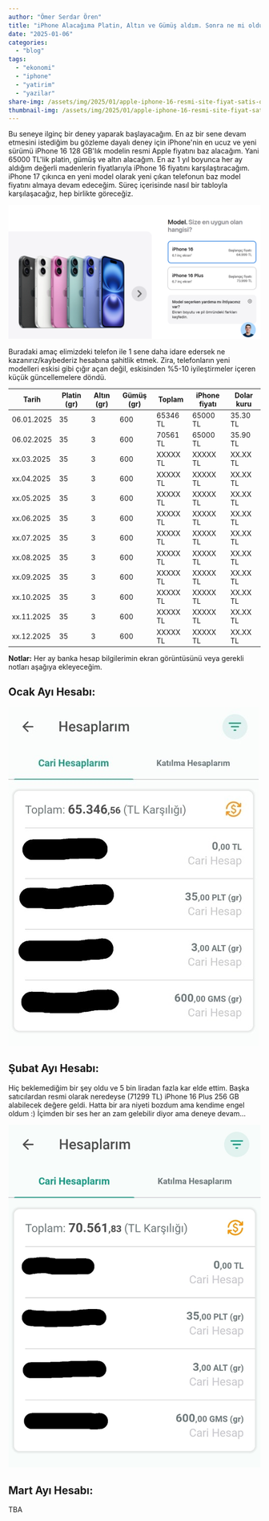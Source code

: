 ```yaml
---
author: "Ömer Serdar Ören"
title: "iPhone Alacağıma Platin, Altın ve Gümüş aldım. Sonra ne mi oldu?"
date: "2025-01-06"
categories: 
  - "blog"
tags: 
  - "ekonomi"
  - "iphone"
  - "yatirim"
  - "yazilar"
share-img: /assets/img/2025/01/apple-iphone-16-resmi-site-fiyat-satis-ocak-2025-1.png
thumbnail-img: /assets/img/2025/01/apple-iphone-16-resmi-site-fiyat-satis-ocak-2025-1.png
---
```


Bu seneye ilginç bir deney yaparak başlayacağım. En az bir sene devam etmesini istediğim bu gözleme dayalı deney için iPhone'nin en ucuz ve yeni sürümü iPhone 16 128 GB'lık modelin resmi Apple fiyatını baz alacağım. Yani 65000 TL'lik platin, gümüş ve altın alacağım. En az 1 yıl boyunca her ay aldığım değerli madenlerin fiyatlarıyla iPhone 16 fiyatını karşılaştıracağım. iPhone 17 çıkınca en yeni model olarak yeni çıkan telefonun baz model fiyatını almaya devam edeceğim. Süreç içerisinde nasıl bir tabloyla karşılaşacağız, hep birlikte göreceğiz.

![](/assets/img/2025/01/apple-iphone-16-resmi-site-fiyat-satis-ocak-2025-1.png)

Buradaki amaç elimizdeki telefon ile 1 sene daha idare edersek ne kazanırız/kaybederiz hesabına şahitlik etmek. Zira, telefonların yeni modelleri eskisi gibi çığır açan değil, eskisinden %5-10 iyileştirmeler içeren küçük güncellemelere döndü.

| Tarih | Platin (gr) | Altın (gr) | Gümüş (gr) | Toplam | iPhone fiyatı | Dolar kuru |
| --- | --- | --- | --- | --- | --- | --- |
| 06.01.2025 | 35 | 3 | 600 | 65346 TL | 65000 TL | 35.30 TL |
| 06.02.2025 | 35 | 3 | 600 | 70561 TL | 65000 TL | 35.90 TL |
| xx.03.2025 | 35 | 3 | 600 | XXXXX TL | XXXXX TL | XX.XX TL |
| xx.04.2025 | 35 | 3 | 600 | XXXXX TL | XXXXX TL | XX.XX TL |
| xx.05.2025 | 35 | 3 | 600 | XXXXX TL | XXXXX TL | XX.XX TL |
| xx.06.2025 | 35 | 3 | 600 | XXXXX TL | XXXXX TL | XX.XX TL |
| xx.07.2025 | 35 | 3 | 600 | XXXXX TL | XXXXX TL | XX.XX TL |
| xx.08.2025 | 35 | 3 | 600 | XXXXX TL | XXXXX TL | XX.XX TL |
| xx.09.2025 | 35 | 3 | 600 | XXXXX TL | XXXXX TL | XX.XX TL |
| xx.10.2025 | 35 | 3 | 600 | XXXXX TL | XXXXX TL | XX.XX TL |
| xx.11.2025 | 35 | 3 | 600 | XXXXX TL | XXXXX TL | XX.XX TL |
| xx.12.2025 | 35 | 3 | 600 | XXXXX TL | XXXXX TL | XX.XX TL |

**Notlar:** Her ay banka hesap bilgilerimin ekran görüntüsünü veya gerekli notları aşağıya ekleyeceğim.

## **Ocak Ayı Hesabı:**

![](/assets/img/2025/01/2025-ocak-banka-hesap-yatirim-iphone-karsilastirma-platin-altin-gumus-1.jpg)

## **Şubat Ayı Hesabı:**

Hiç beklemediğim bir şey oldu ve 5 bin liradan fazla kar elde ettim. Başka satıcılardan resmi olarak neredeyse (71299 TL) iPhone 16 Plus 256 GB alabilecek değere geldi. Hatta bir ara niyeti bozdum ama kendime engel oldum :) İçimden bir ses her an zam gelebilir diyor ama deneye devam...

![](/assets/img/2025/02/2025-subat-banka-hesap-yatirim-iphone-karsilastirma-platin-altin-gumus.jpg)

## Mart Ayı Hesabı:

TBA

